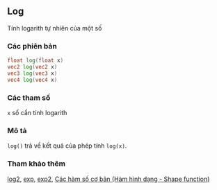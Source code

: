 ## Log
Tính logarith tự nhiên của một số

### Các phiên bản
```glsl
float log(float x)  
vec2 log(vec2 x)  
vec3 log(vec3 x)  
vec4 log(vec4 x)
```

### Các tham số
```x``` số cần tính logarith

### Mô tả
```log()``` trả về kết quả của phép tính ```log(x)```.

<div class="simpleFunction" data="y = log(x); "></div>

### Tham khảo thêm

[log2](/glossary/?lan=vi&search=log2), [exp](/glossary/?lan=vi&search=exp), [exp2](/glossary/?lan=vi&search=exp2), [Các hàm số cơ bản (Hàm hình dạng - Shape function)](/05/?lan=vi)
